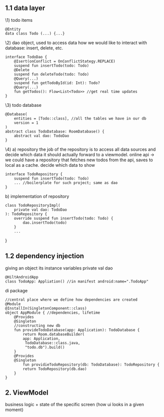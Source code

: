 ## 1.1 data layer

\1) todo items

	@Entity 
	data class Todo (...) {...}

\2) dao object, used to access data
how we would like to interact with database: insert, delete, etc. 
	
	interface TodoDao {
		@Isert(onConflict = OnConflictStategy.REPLACE)
		suspend fun insertTodo(todo: Todo)
		@Delete
		suspend fun deleteTodo(todo: Todo)
		@Query(...)
		suspend fun getTodoById(id: Int): Todo?
		@Query(...)
		fun getTodos(): Flow<List<Todo>> //get real time updates
	}

\3) todo database

	@Database(
		entities = [Todo::class], //all the tables we have in our db
		version = 1
	)
	abstract class TodoDatabase: RoomDatabase() {
		abstract val dao: TodoDao
	}

\4) a) repository
the job of the repository is to access all data sources and decide which data it should actually forward to a viewmodel. online api -> we could have a repository that fetches new todos from the api, saves to local as a cache. decide which data to show

	interface TodoRepository {
		suspend fun insertTodo(todo: Todo)
		... //boilerplate for such project; same as dao 
	}

b) implementation of repository

	class TodoRepositoryImpl(
		private val dao: TodoDao
	): TodoRepository {
		override suspend fun insertTodo(todo: Todo) {
			dao.insertTodo(todo)
		}
		...
}

## 1.2 dependency injection
giving an object its instance variables 
private val dao

	@HiltAndroidApp
	class TodoApp: Appliation() //in manifest android:name=".TodoApp"

di package

	//central place where we define how dependencies are created
	@Module 
	@InstallIn(SingletonComponent::class)
	object AppModule { //dependencies, lifetime
		@Provides
		@Singleton
		//constructing new db 
		fun provideTodoDatabase(app: Application): TodoDatabase {
			return Room.databaseBuilder(
			app: Application,
			 TodoDatabase::class.java,
			 "todo.db").build()
		}
		@Provides
		@Singleton
			fun providieTodoRepository(db: TodoDatabase): TodoRepository {
			return TodoRepository(db.dao)
		}
	}

## 2. ViewModel
business logic + state of the specific screen (how ui looks in a given moment)